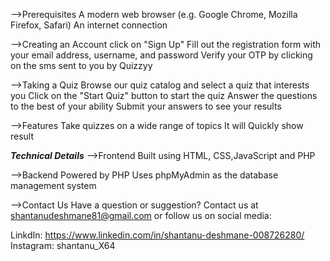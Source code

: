 -->Prerequisites
A modern web browser (e.g. Google Chrome, Mozilla Firefox, Safari)
An internet connection

-->Creating an Account
click on "Sign Up"
Fill out the registration form with your email address, username, and password
Verify your OTP by clicking on the sms sent to you by Quizzyy

-->Taking a Quiz
Browse our quiz catalog and select a quiz that interests you
Click on the "Start Quiz" button to start the quiz
Answer the questions to the best of your ability
Submit your answers to see your results 

-->Features
Take quizzes on a wide range of topics
It will Quickly show result

***Technical Details***
-->Frontend
Built using HTML, CSS,JavaScript and PHP

-->Backend
Powered by PHP
Uses phpMyAdmin as the database management system

-->Contact Us
Have a question or suggestion? Contact us at shantanudeshmane81@gmail.com or follow us on social media:

LinkdIn: https://www.linkedin.com/in/shantanu-deshmane-008726280/
Instagram: shantanu_X64

